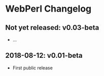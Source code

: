 
WebPerl Changelog
=================


Not yet released: v0.03-beta
----------------------------

- ...


2018-08-12: v0.01-beta
----------------------

- First public release


